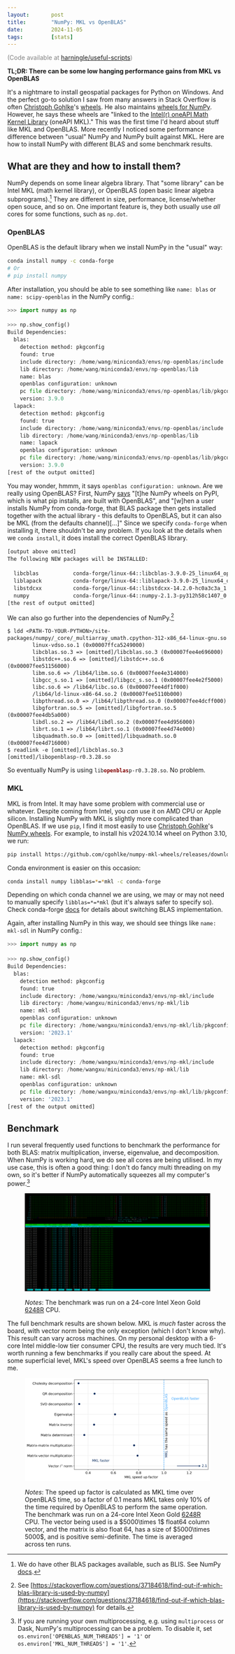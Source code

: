 ```yaml
---
layout:       post
title:        "NumPy: MKL vs OpenBLAS"
date:         2024-11-05
tags:         [stats]
---
```


<p><font color="#828282">(Code available at <a href="https://github.com/harningle/useful-scripts/tree/main/numpy/mkl-vs-openblas.py">harningle/useful-scripts</a>)</font></p>


**TL;DR: There can be some low hanging performance gains from MKL vs OpenBLAS**

It's a nightmare to install geospatial packages for Python on Windows. And the perfect go-to solution I saw from many answers in Stack Overflow is often [Christoph Gohlke](https://www.cgohlke.com/)'s [wheels](https://github.com/cgohlke/geospatial-wheels). He also maintains [wheels for NumPy](https://github.com/cgohlke/numpy-mkl-wheels). However, he says these wheels are "linked to the [Intel(r) oneAPI Math Kernel Library](https://www.intel.com/content/www/us/en/developer/tools/oneapi/onemkl.html) (oneAPI MKL)." This was the first time I'd heard about stuff like MKL and OpenBLAS. More recently I noticed some performance difference between "usual" NumPy and NumPy built against MKL. Here are how to install NumPy with different BLAS and some benchmark results.


## What are they and how to install them?

NumPy depends on some linear algebra library. That "some library" can be Intel MKL (math kernel library), or OpenBLAS (open basic linear algebra subprograms).[^other-blas] They are different in size, performance, license/whether open souce, and so on. One important feature is, they both usually use *all* cores for some functions, such as `np.dot`.

[^other-blas]: We do have other BLAS packages available, such as BLIS. See NumPy [docs](https://numpy.org/install/#numpy-packages--accelerated-linear-algebra-libraries).


### OpenBLAS

OpenBLAS is the default library when we install NumPy in the "usual" way:

```bash
conda install numpy -c conda-forge
# Or
# pip install numpy
```

After installation, you should be able to see something like `name: blas` or `name: scipy-openblas` in the NumPy config.:

```python
>>> import numpy as np

>>> np.show_config()
Build Dependencies:
  blas:
    detection method: pkgconfig
    found: true
    include directory: /home/wang/miniconda3/envs/np-openblas/include
    lib directory: /home/wang/miniconda3/envs/np-openblas/lib
    name: blas
    openblas configuration: unknown
    pc file directory: /home/wang/miniconda3/envs/np-openblas/lib/pkgconfig
    version: 3.9.0
  lapack:
    detection method: pkgconfig
    found: true
    include directory: /home/wang/miniconda3/envs/np-openblas/include
    lib directory: /home/wang/miniconda3/envs/np-openblas/lib
    name: lapack
    openblas configuration: unknown
    pc file directory: /home/wang/miniconda3/envs/np-openblas/lib/pkgconfig
    version: 3.9.0
[rest of the output omitted]
```

You may wonder, hmmm, it says `openblas configuration: unknown`. Are we really using OpenBLAS? First, NumPy [says](https://numpy.org/install/#numpy-packages--accelerated-linear-algebra-libraries) "[t]he NumPy wheels on PyPI, which is what pip installs, are built with OpenBLAS", and "[w]hen a user installs NumPy from conda-forge, that BLAS package then gets installed together with the actual library - this defaults to OpenBLAS, but it can also be MKL (from the defaults channel)[...]" Since we specify `conda-forge` when installing it, there shouldn't be any problem. If you look at the details when we `conda install`, it does install the correct OpenBLAS library.

```bash
[output above omitted]
The following NEW packages will be INSTALLED:

  libcblas           conda-forge/linux-64::libcblas-3.9.0-25_linux64_openblas
  liblapack          conda-forge/linux-64::liblapack-3.9.0-25_linux64_openblas
  libstdcxx          conda-forge/linux-64::libstdcxx-14.2.0-hc0a3c3a_1
  numpy              conda-forge/linux-64::numpy-2.1.3-py312h58c1407_0
[the rest of output omitted]
```
We can also go further into the dependencies of NumPy.[^check-dependency]

[^check-dependency]: See [https://stackoverflow.com/questions/37184618/find-out-if-which-blas-library-is-used-by-numpy](https://stackoverflow.com/questions/37184618/find-out-if-which-blas-library-is-used-by-numpy) for details.

```console
$ ldd <PATH-TO-YOUR-PYTHON>/site-packages/numpy/_core/_multiarray_umath.cpython-312-x86_64-linux-gnu.so
        linux-vdso.so.1 (0x00007ffca5249000)
        libcblas.so.3 => [omitted]/libcblas.so.3 (0x00007fee4e696000)
        libstdc++.so.6 => [omitted]/libstdc++.so.6 (0x00007fee51156000)
        libm.so.6 => /lib64/libm.so.6 (0x00007fee4e314000)
        libgcc_s.so.1 => [omitted]/libgcc_s.so.1 (0x00007fee4e2f5000)
        libc.so.6 => /lib64/libc.so.6 (0x00007fee4df1f000)
        /lib64/ld-linux-x86-64.so.2 (0x00007fee5110b000)
        libpthread.so.0 => /lib64/libpthread.so.0 (0x00007fee4dcff000)
        libgfortran.so.5 => [omitted]/libgfortran.so.5 (0x00007fee4db5a000)
        libdl.so.2 => /lib64/libdl.so.2 (0x00007fee4d956000)
        librt.so.1 => /lib64/librt.so.1 (0x00007fee4d74e000)
        libquadmath.so.0 => [omitted]/libquadmath.so.0 (0x00007fee4d716000)
$ readlink -e [omitted]/libcblas.so.3
[omitted]/libopenblasp-r0.3.28.so
```

So eventually NumPy is using <code class="language-plaintext highlighter-rouge">lib<font color="#800000"><b>openblas</b></font>p-r0.3.28.so</code>. No problem.


### MKL

MKL is from Intel. It may have some problem with commercial use or whatever. Despite coming from Intel, you *can* use it on AMD CPU or Apple silicon. Installing NumPy with MKL is slightly more complicated than OpenBLAS. If we use `pip`, I find it most easily to use [Christoph Gohlke](https://www.cgohlke.com/)'s [NumPy wheels](https://github.com/cgohlke/numpy-mkl-wheels). For example, to install his v2024.10.14 wheel on Python 3.10, we run:

```bash
pip install https://github.com/cgohlke/numpy-mkl-wheels/releases/download/v2024.10.14/mkl_service-2.4.1-cp310-cp310-win_amd64.whl https://github.com/cgohlke/numpy-mkl-wheels/releases/download/v2024.10.14/numpy-2.1.2-cp310-cp310-win_amd64.whl
```

Conda environment is easier on this occasion:

```bash
conda install numpy libblas=*=*mkl -c conda-forge
```

Depending on which conda channel we are using, we may or may not need to manually specify `libblas=*=*mkl` (but it's always safer to specify so). Check conda-forge [docs](https://conda-forge.org/docs/maintainer/knowledge_base/#switching-blas-implementation) for details about switching BLAS implementation.

Again, after installing NumPy in this way, we should see things like `name: mkl-sdl` in NumPy config.:

```python
>>> import numpy as np

>>> np.show_config()
Build Dependencies:
  blas:
    detection method: pkgconfig
    found: true
    include directory: /home/wangxu/miniconda3/envs/np-mkl/include
    lib directory: /home/wangxu/miniconda3/envs/np-mkl/lib
    name: mkl-sdl
    openblas configuration: unknown
    pc file directory: /home/wangxu/miniconda3/envs/np-mkl/lib/pkgconfig
    version: '2023.1'
  lapack:
    detection method: pkgconfig
    found: true
    include directory: /home/wangxu/miniconda3/envs/np-mkl/include
    lib directory: /home/wangxu/miniconda3/envs/np-mkl/lib
    name: mkl-sdl
    openblas configuration: unknown
    pc file directory: /home/wangxu/miniconda3/envs/np-mkl/lib/pkgconfig
    version: '2023.1'
[rest of the output omitted]
```


## Benchmark

I run several frequently used functions to benchmark the performance for both BLAS: matrix multiplication, inverse, eigenvalue, and decomposition. When NumPy is working hard, we do see all cores are being utilised. In my use case, this is often a good thing: I don't do fancy multi threading on my own, so it's better if NumPy automatically squeezes all my computer's power.[^your-own-parallelisation]

[^your-own-parallelisation]: If you are running your own multiprocessing, e.g. using `multiprocess` or Dask, NumPy's multiprocessing can be a problem. To disable it, set `os.environ['OPENBLAS_NUM_THREADS'] = '1'` or `os.environ['MKL_NUM_THREADS'] = '1'`.

<figure>
    <img src="/assets/images/mkl_htop.png">
    <p><i>Notes</i>: The benchmark was run on a 24-core Intel Xeon Gold <a href="https://www.intel.com/content/www/us/en/products/sku/199351/intel-xeon-gold-6248r-processor-35-75m-cache-3-00-ghz/specifications.html">6248R</a> CPU.</p>
</figure>

The full benchmark results are shown below. MKL is *much* faster across the board, with vector norm being the only exception (which I don't know why). This result can vary across machines. On my personal desktop with a 6-core Intel middle-low tier consumer CPU, the results are very much tied. It's worth running a few benchmarks if you really care about the speed. At some superficial level, MKL's speed over OpenBLAS seems a free lunch to me.

<figure>
    <img src="https://github.com/harningle/useful-scripts/raw/main/numpy/figures/benchmark_mkl_openblas.svg">
    <p><i>Notes</i>: The speed up factor is calculated as MKL time over OpenBLAS time, so a factor of 0.1 means MKL takes only 10% of the time required by OpenBLAS to perform the same operation. The benchmark was run on a 24-core Intel Xeon Gold <a href="https://www.intel.com/content/www/us/en/products/sku/199351/intel-xeon-gold-6248r-processor-35-75m-cache-3-00-ghz/specifications.html">6248R</a> CPU. The vector being used is a $5000\times 1$ float64 column vector, and the matrix is also float 64, has a size of $5000\times 5000$, and is positive semi-definite. The time is averaged across ten runs.</p>
</figure>
